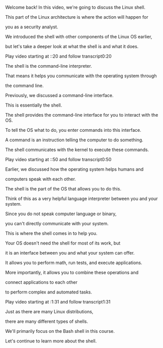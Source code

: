 Welcome back! In this video, we're going to discuss the Linux shell. 

This part of the Linux architecture is where the action will happen for 

you as a security analyst. 

We introduced the shell with other components of the Linux OS earlier, 

but let's take a deeper look at what the shell is and what it does.

Play video starting at ::20 and follow transcript0:20

The shell is the command-line interpreter. 

That means it helps you communicate with the operating system through 

the command line. 

Previously, we discussed a command-line interface. 

This is essentially the shell. 

The shell provides the command-line interface for you to interact with the OS. 

To tell the OS what to do, you enter commands into this interface. 

A command is an instruction telling the computer to do something. 

The shell communicates with the kernel to execute these commands.

Play video starting at ::50 and follow transcript0:50

Earlier, we discussed how the operating system helps humans and 

computers speak with each other. 

The shell is the part of the OS that allows you to do this. 

Think of this as a very helpful language interpreter between you and your system. 

Since you do not speak computer language or binary, 

you can't directly communicate with your system. 

This is where the shell comes in to help you. 

Your OS doesn't need the shell for most of its work, but 

it is an interface between you and what your system can offer. 

It allows you to perform math, run tests, and execute applications. 

More importantly, it allows you to combine these operations and 

connect applications to each other 

to perform complex and automated tasks.

Play video starting at :1:31 and follow transcript1:31

Just as there are many Linux distributions, 

there are many different types of shells. 

We'll primarily focus on the Bash shell in this course. 

Let's continue to learn more about the shell.